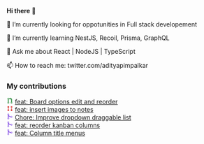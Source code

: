 <b>Hi there</b> 👋

🔭 I’m currently looking for oppotunities in Full stack developement 

🌱 I’m currently learning NestJS, Recoil, Prisma, GraphQL

💬 Ask me about React | NodeJS | TypeScript

📫 How to reach me: twitter.com/adityapimpalkar

### My contributions

<img src="298789-pull-git-request-icon.svg" height="15" width="15" /> <a href='https://github.com/twentyhq/twenty/pull/1858'>feat: Board options edit and reorder</a>
<br />
<img src="git-pull-request-close-svgrepo-com.svg" height="15" width="15" /> <a href='https://github.com/twentyhq/twenty/pull/1964'>feat: insert images to notes</a>
<br />
<img src="298788-merge-git-icon.svg" height="15" width="15" /> <a href='https://github.com/twentyhq/twenty/pull/1738'>Chore: Improve dropdown draggable list</a>
<br />
<img src="298788-merge-git-icon.svg" height="15" width="15" /> <a href='https://github.com/twentyhq/twenty/pull/1699'>feat: reorder kanban columns</a>
<br />
<img src="298788-merge-git-icon.svg" height="15" width="15" /> <a href='https://github.com/twentyhq/twenty/pull/1616'>feat: Column title menus</a>
